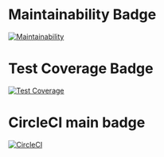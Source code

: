 # Maintainability Badge
[![Maintainability](https://api.codeclimate.com/v1/badges/cd1e970a06b36675ebe4/maintainability)](https://codeclimate.com/github/um-computacion-tm/scrabble-2023-TomasSchugurensky/maintainability)

# Test Coverage Badge
[![Test Coverage](https://api.codeclimate.com/v1/badges/cd1e970a06b36675ebe4/test_coverage)](https://codeclimate.com/github/um-computacion-tm/scrabble-2023-TomasSchugurensky/test_coverage)

# CircleCI main badge
[![CircleCI](https://dl.circleci.com/status-badge/img/gh/um-computacion-tm/scrabble-2023-TomasSchugurensky/tree/main.svg?style=svg)](https://dl.circleci.com/status-badge/redirect/gh/um-computacion-tm/scrabble-2023-TomasSchugurensky/tree/main)